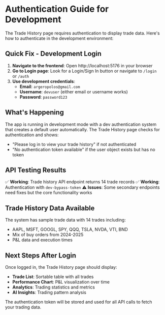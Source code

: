 # Authentication Guide for Development

The Trade History page requires authentication to display trade data. Here's how to authenticate in the development environment:

## Quick Fix - Development Login

1. **Navigate to the frontend**: Open http://localhost:5176 in your browser
2. **Go to Login page**: Look for a Login/Sign In button or navigate to `/login` or `/auth`
3. **Use development credentials**:
   - **Email**: `argeropolos@gmail.com`
   - **Username**: `devuser` (either email or username works)
   - **Password**: `password123`

## What's Happening

The app is running in development mode with a dev authentication system that creates a default user automatically. The Trade History page checks for authentication and shows:

- "Please log in to view your trade history" if not authenticated
- "No authentication token available" if the user object exists but has no token

## API Testing Results

✅ **Working**: Trade history API endpoint returns 14 trade records
✅ **Working**: Authentication with `dev-bypass-token`
⚠️ **Issues**: Some secondary endpoints need fixes but the core functionality works

## Trade History Data Available

The system has sample trade data with 14 trades including:

- AAPL, MSFT, GOOGL, SPY, QQQ, TSLA, NVDA, VTI, BND
- Mix of buy orders from 2024-2025
- P&L data and execution times

## Next Steps After Login

Once logged in, the Trade History page should display:

- **Trade List**: Sortable table with all trades
- **Performance Chart**: P&L visualization over time
- **Analytics**: Trading statistics and metrics
- **AI Insights**: Trading pattern analysis

The authentication token will be stored and used for all API calls to fetch your trading data.
